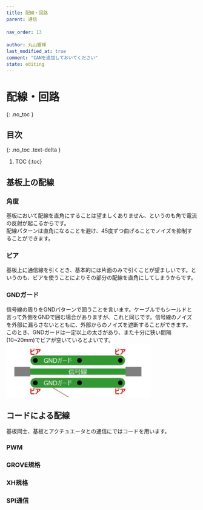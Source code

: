 ```yaml
---
title: 配線・回路
parent: 通信

nav_order: 13

author: 丸山響輝
last_modified_at: true
comment: "CANを追加しておいてください"
state: editing
---
```


# **配線・回路**
{: .no_toc }

## 目次
{: .no_toc .text-delta }

1. TOC
{:toc}

## 基板上の配線
### 角度
基板において配線を直角にすることは望ましくありません、というのも角で電流の反射が起こるからです。  
配線パターンは直角になることを避け、45度ずつ曲げることでノイズを抑制することができます。
### ビア
基板上に通信線を引くとき、基本的には片面のみで引くことが望ましいです。というのも、ビアを使うことによりその部分の配線を直角にしてしまうからです。
### GNDガード
信号線の周りをGNDパターンで囲うことを言います。ケーブルでもシールドと言って外側をGNDで囲む場合がありますが、これと同じです。信号線のノイズを外部に漏らさないとともに、外部からのノイズを遮断することができます。  
このとき、GNDガードは一定以上の太さがあり、また十分に狭い間隔(10~20mm)でビアが空いているとよいです。  
![gnd_guard](imgs/013_gnd_guard.png)

## コードによる配線
基板同士、基板とアクチュエータとの通信にではコードを用います。

### PWM

### GROVE規格

### XH規格

### SPI通信

